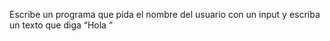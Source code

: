 Escribe un programa que pida el nombre del usuario con un input y escriba un texto que diga “Hola <nombre-de-usuario>”